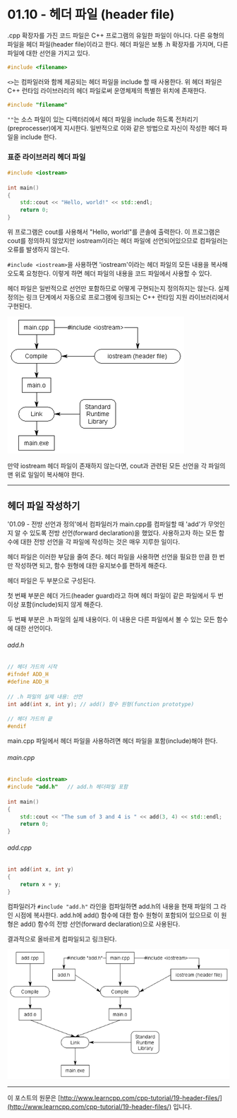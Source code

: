 # 01.10 - 헤더 파일 (header file)

.cpp 확장자를 가진 코드 파일은 C++ 프로그램의 유일한 파일이 아니다. 다른 유형의 파일을 헤더 파일(header file)이라고 한다. 헤더 파일은 보통 .h 확장자를 가지며, 다른 파일에 대한 선언을 가지고 있다.

```cpp
#include <filename>
```

`<>`는 컴파일러와 함께 제공되는 헤더 파일을 include 할 때 사용한다. 위 헤더 파일은 C++ 런타임 라이브러리의 헤더 파일로써 운영체제의 특별한 위치에 존재한다.

```cpp
#include "filename"
```

`""`는 소스 파일이 있는 디렉터리에서 헤더 파일을 include 하도록 전처리기(preprocesser)에게 지시한다. 일반적으로 이와 같은 방법으로 자신이 작성한 헤더 파일을 include 한다.

### 표준 라이브러리 헤더 파일

```cpp
#include <iostream>

int main()
{
    std::cout << "Hello, world!" << std::endl;
    return 0;
}
```

위 프로그램은 cout를 사용해서 "Hello, world!"를 콘솔에 출력한다. 이 프로그램은 cout를 정의하지 않았지만 iostream이라는 헤더 파일에 선언되어있으므로 컴파일러는 오류를 발생하지 않는다.

`#include <iostream>`을 사용하면 'iostream'이라는 헤더 파일의 모든 내용을 복사해오도록 요청한다. 이렇게 하면 헤더 파일의 내용을 코드 파일에서 사용할 수 있다.

헤더 파일은 일반적으로 선언만 포함하므로 어떻게 구현되는지 정의하지는 않는다. 실제 정의는 링크 단계에서 자동으로 프로그램에 링크되는 C++ 런타임 지원 라이브러리에서 구현된다.

![IncludeLibrary](./images/0110_IncludeLibrary.png)

만약 iostream 헤더 파일이 존재하지 않는다면, cout과 관련된 모든 선언을 각 파일의 맨 위로 일일이 복사해야 한다.

---

## 헤더 파일 작성하기

'01.09 - 전방 선언과 정의'에서 컴파일러가 main.cpp를 컴파일할 때 'add'가 무엇인지 알 수 있도록 전방 선언(forward declaration)을 했었다. 사용하고자 하는 모든 함수에 대한 전방 선언을 각 파일에 작성하는 것은 매우 지루한 일이다.

헤더 파일은 이러한 부담을 줄여 준다. 헤더 파일을 사용하면 선언을 필요한 만큼 한 번만 작성하면 되고, 함수 원형에 대한 유지보수를 편하게 해준다.

헤더 파일은 두 부분으로 구성된다.

첫 번째 부분은 헤더 가드(header guard)라고 하며 헤더 파일이 같은 파일에서 두 번 이상 포함(include)되지 않게 해준다.

두 번째 부분은 .h 파일의 실제 내용이다. 이 내용은 다른 파일에서 볼 수 있는 모든 함수에 대한 선언이다.

###### add.h

```cpp
// 헤더 가드의 시작
#ifndef ADD_H
#define ADD_H
 
// .h 파일의 실제 내용: 선언
int add(int x, int y); // add() 함수 원형(function prototype)

// 헤더 가드의 끝
#endif
```

main.cpp 파일에서 헤더 파일을 사용하려면 헤더 파일을 포함(include)해야 한다.

###### main.cpp

```cpp
#include <iostream>
#include "add.h"   // add.h 헤더파일 포함
 
int main()
{
    std::cout << "The sum of 3 and 4 is " << add(3, 4) << std::endl;
    return 0;
}
```

###### add.cpp

```cpp
int add(int x, int y)
{
    return x + y;
}
```

컴파일러가 `#include "add.h"` 라인을 컴파일하면 add.h의 내용을 현재 파일의 그 라인 시점에 복사한다. add.h에 add() 함수에 대한 함수 원형이 포함되어 있으므로 이 원형은 add() 함수의 전방 선언(forward declaration)으로 사용된다.

결과적으로 올바르게 컴파일되고 링크된다.

![IncludeHeader](./images/0110_IncludeHeader.png)

---

이 포스트의 원문은 [http://www.learncpp.com/cpp-tutorial/19-header-files/](http://www.learncpp.com/cpp-tutorial/19-header-files/) 입니다.